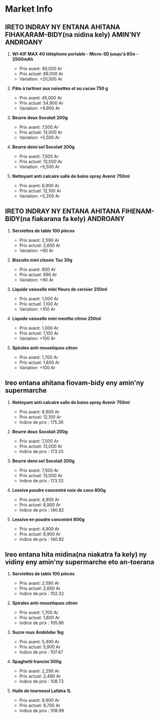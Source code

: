 # Market Info

## IRETO INDRAY NY ENTANA AHITANA FIHAKARAM-BIDY(na nidina kely) AMIN'NY ANDROANY

1. **WI-KIF MAX 4G téléphone portable - Micro-SD jusqu'à 8Go - 2500mAh**
   - Prix avant: 49,000 Ar
   - Prix actuel: 69,000 Ar
   - Variation: +20,000 Ar

2. **Pâte à tartiner aux noisettes et au cacao 750 g**
   - Prix avant: 45,000 Ar
   - Prix actuel: 54,900 Ar
   - Variation: +9,900 Ar

3. **Beurre doux Socolait 200g**
   - Prix avant: 7,500 Ar
   - Prix actuel: 13,000 Ar
   - Variation: +5,500 Ar

4. **Beurre demi sel Socolait 200g**
   - Prix avant: 7,500 Ar
   - Prix actuel: 13,000 Ar
   - Variation: +5,500 Ar

5. **Nettoyant anti calcaire salle de bains spray Avenir 750ml**
   - Prix avant: 6,900 Ar
   - Prix actuel: 12,100 Ar
   - Variation: +5,200 Ar

## IRETO INDRAY NY ENTANA AHITANA FIHENAM-BIDY(na fiakarana fa kely) ANDROANY

1. **Serviettes de table 100 pièces**
   - Prix avant: 2,590 Ar
   - Prix actuel: 2,650 Ar
   - Variation: +60 Ar

2. **Biscuits mini classic Tuc 30g**
   - Prix avant: 900 Ar
   - Prix actuel: 990 Ar
   - Variation: +90 Ar

3. **Liquide vaisselle mini fleurs de cerisier 250ml**
   - Prix avant: 1,000 Ar
   - Prix actuel: 1,100 Ar
   - Variation: +100 Ar

4. **Liquide vaisselle mini menthe citron 250ml**
   - Prix avant: 1,000 Ar
   - Prix actuel: 1,100 Ar
   - Variation: +100 Ar

5. **Spirales anti-moustiques citron**
   - Prix avant: 1,700 Ar
   - Prix actuel: 1,800 Ar
   - Variation: +100 Ar

## Ireo entana ahitana fiovam-bidy eny amin'ny supermarche

1. **Nettoyant anti calcaire salle de bains spray Avenir 750ml**
   - Prix avant: 6,900 Ar
   - Prix actuel: 12,100 Ar
   - Indice de prix : 175.36

2. **Beurre doux Socolait 200g**
   - Prix avant: 7,500 Ar
   - Prix actuel: 13,000 Ar
   - Indice de prix : 173.33

3. **Beurre demi sel Socolait 200g**
   - Prix avant: 7,500 Ar
   - Prix actuel: 13,000 Ar
   - Indice de prix : 173.33

4. **Lessive poudre concentré noix de coco 800g**
   - Prix avant: 4,900 Ar
   - Prix actuel: 6,900 Ar
   - Indice de prix : 140.82

5. **Lessive en poudre concentré 800g**
   - Prix avant: 4,900 Ar
   - Prix actuel: 6,900 Ar
   - Indice de prix : 140.82

## Ireo entana hita midina(na niakatra fa kely) ny vidiny eny amin'ny supermarche eto an-toerana

1. **Serviettes de table 100 pièces**
   - Prix avant: 2,590 Ar
   - Prix actuel: 2,650 Ar
   - Indice de prix : 102.32

2. **Spirales anti-moustiques citron**
   - Prix avant: 1,700 Ar
   - Prix actuel: 1,800 Ar
   - Indice de prix : 105.88

3. **Sucre roux Ambilobe 1kg**
   - Prix avant: 5,490 Ar
   - Prix actuel: 5,900 Ar
   - Indice de prix : 107.47

4. **Spaghetti francini 500g**
   - Prix avant: 2,290 Ar
   - Prix actuel: 2,490 Ar
   - Indice de prix : 108.73

5. **Huile de tournesol Lafatra 1L**
   - Prix avant: 8,900 Ar
   - Prix actuel: 9,700 Ar
   - Indice de prix : 108.99

